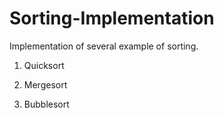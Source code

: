# Sorting-Implementation

Implementation of several example of sorting.

1. Quicksort

2. Mergesort

3. Bubblesort